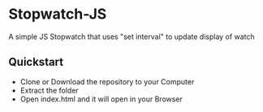 # Stopwatch-JS
A simple JS Stopwatch that uses "set interval" to update display of watch

## Quickstart
   * Clone or Download the repository to your Computer
   * Extract the folder 
   * Open index.html and it will open in your Browser
